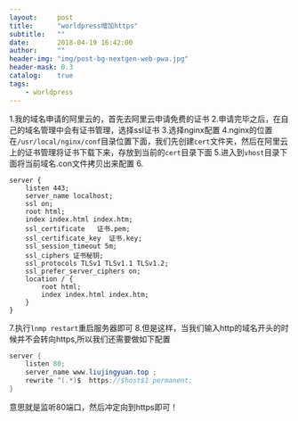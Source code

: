 ```yaml
---
layout:     post
title:      "worldpress增加https"
subtitle:   ""
date:       2018-04-19 16:42:00
author:     ""
header-img: "img/post-bg-nextgen-web-pwa.jpg"
header-mask: 0.3
catalog:    true
tags:
    - worldpress
---
```




1.我的域名申请的阿里云的，首先去阿里云申请免费的证书
2.申请完毕之后，在自己的域名管理中会有证书管理，选择ssl证书
3.选择nginx配置
4.nginx的位置在`/usr/local/nginx/conf`目录位置下面，我们先创建`cert`文件夹，然后在阿里云上的证书管理将证书下载下来，存放到当前的`cert`目录下面
5.进入到`vhost`目录下面将当前域名.con文件拷贝出来配置
6.

    server {
        listen 443;
        server_name localhost;
        ssl on;
        root html;
        index index.html index.htm;
        ssl_certificate   证书.pem;
        ssl_certificate_key  证书.key;
        ssl_session_timeout 5m;
        ssl_ciphers 证书秘钥;
        ssl_protocols TLSv1 TLSv1.1 TLSv1.2;
        ssl_prefer_server_ciphers on;
        location / {
            root html;
            index index.html index.htm;
        }
    }






7.执行`lnmp restart`重启服务器即可
8.但是这样，当我们输入http的域名开头的时候并不会转向https,所以我们还需要做如下配置

```java
server {
    listen 80;
    server_name www.liujingyuan.top ;
    rewrite ^(.*)$  https://$host$1 permanent;
}
```
意思就是监听80端口，然后冲定向到https即可！
